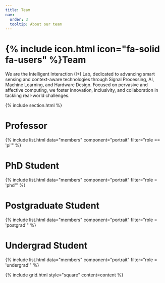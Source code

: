 ```yaml
---
title: Team
nav:
  order: 3
  tooltip: About our team
---
```


# {% include icon.html icon="fa-solid fa-users" %}Team

We are the Intelligent Interaction (I+) Lab, dedicated to advancing smart sensing and context-aware technologies through Signal Processing, AI, Machine Learning, and Hardware Design. Focused on pervasive and affective computing, we foster innovation, inclusivity, and collaboration in tackling real-world challenges.

{% include section.html %}
# Professor
{% include list.html data="members" component="portrait" filter="role == 'pi'" %}

# PhD Student
{% include list.html data="members" component="portrait" filter="role = 'phd'" %}

# Postgraduate Student
{% include list.html data="members" component="portrait" filter="role = 'postgrad'" %}

# Undergrad Student
{% include list.html data="members" component="portrait" filter="role = 'undergrad'" %}


{% include grid.html style="square" content=content %}
